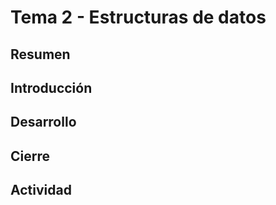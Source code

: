# Tema 2 - Estructuras de datos

## Resumen

## Introducción

## Desarrollo

## Cierre

## Actividad

